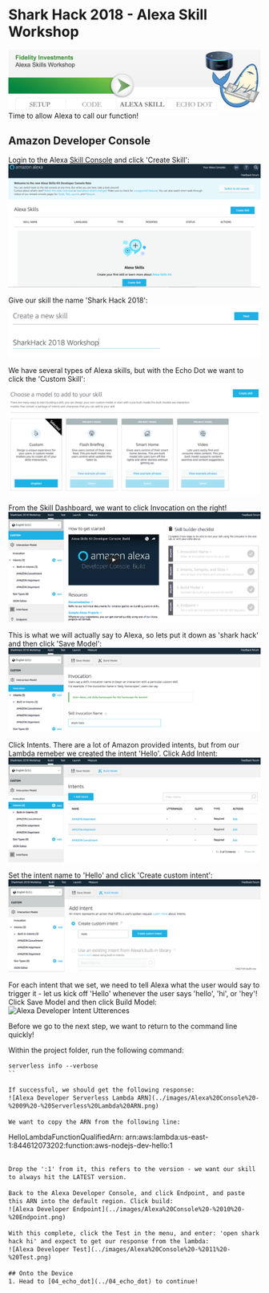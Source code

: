 # Shark Hack 2018 - Alexa Skill Workshop
![Alexa Skill](../images/SharkHack%202018%20Alexa%20Workshop%20Banner%20-%20Alexa%20Skill.png)
Time to allow Alexa to call our function!

## Amazon Developer Console

Login to the Alexa [Skill Console](https://developer.amazon.com/alexa/console/ask) and click 'Create Skill':
![Alexa Developer Landing Page](../images/Alexa%20Console%20-%2001%20-%20Landing.png)

Give our skill the name 'Shark Hack 2018':
![Alexa Developer New Skill](../images/Alexa%20Console%20-%2002%20-%20New%20Skill.png)

We have several types of Alexa skills, but with the Echo Dot we want to click the 'Custom Skill':
![Alexa Developer Custom Skill](../images/Alexa%20Console%20-%2003%20-%20Custom%20Skill.png)

From the Skill Dashboard, we want to click Invocation on the right!
![Alexa Developer Skill Dashboard](../images/Alexa%20Console%20-%2004%20-%20Skill%20Dashboard.png)

This is what we will actually say to Alexa, so lets put it down as 'shark hack' and then click 'Save Model':
![Alexa Developer Invocation](../images/Alexa%20Console%20-%2005%20-%20Invocation.png)

Click Intents. There are a lot of Amazon provided intents, but from our Lambda remeber we created the intent 'Hello'. Click Add Intent:
![Alexa Developer Intent List](../images/Alexa%20Console%20-%2006%20-%20Intent%20List.png)

Set the intent name to 'Hello' and click 'Create custom intent':
![Alexa Developer Custom Intent](../images/Alexa%20Console%20-%2007%20-%20Custom%20Intent.png)

For each intent that we set, we need to tell Alexa what the user would say to trigger it - let us kick off 'Hello' whenever the user says 'hello', 'hi', or 'hey'! Click Save Model and then click Build Model:
![Alexa Developer Intent Utterences](../images/Alexa%20Console%20-%2008%20-%20Intent%20Utterences.png)

Before we go to the next step, we want to return to the command line quickly!

Within the project folder, run the following command:
```
serverless info --verbose
``

If successful, we should get the following response:
![Alexa Developer Serverless Lambda ARN](../images/Alexa%20Console%20-%2009%20-%20Serverless%20Lambda%20ARN.png)

We want to copy the ARN from the following line:
```
HelloLambdaFunctionQualifiedArn: arn:aws:lambda:us-east-1:844612073202:function:aws-nodejs-dev-hello:1
```

Drop the ':1' from it, this refers to the version - we want our skill to always hit the LATEST version.

Back to the Alexa Developer Console, and click Endpoint, and paste this ARN into the default region. Click build:
![Alexa Developer Endpoint](../images/Alexa%20Console%20-%2010%20-%20Endpoint.png)

With this complete, click the Test in the menu, and enter: 'open shark hack hi' and expect to get our response from the lambda:
![Alexa Developer Test](../images/Alexa%20Console%20-%2011%20-%20Test.png)

## Onto the Device
1. Head to [04_echo_dot](../04_echo_dot) to continue!

